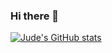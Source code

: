 ### Hi there 👋

<!--
**JudeDavis1/JudeDavis1** is a ✨ _special_ ✨ repository because its `README.md` (this file) appears on your GitHub profile.

Here are some ideas to get you started:

- 🔭 I’m currently working on ...
- 🌱 I’m currently learning ...
- 👯 I’m looking to collaborate on ...
- 🤔 I’m looking for help with ...
- 💬 Ask me about ...
- 📫 How to reach me: ...
- ⚡ Fun fact: ...
-->
[![Jude's GitHub stats](https://github-readme-stats.vercel.app/api?username=JudeDavis1)](https://github.com/anuraghazra/github-readme-stats)
